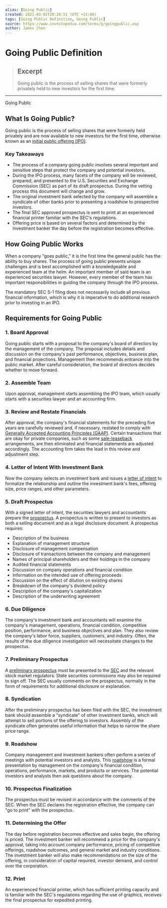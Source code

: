 ```yaml
---
alias: [Going Public]
created: 2021-03-02T20:20:51 (UTC +11:00)
tags: [Going Public Definition, Going Public]
source: https://www.investopedia.com/terms/g/goingpublic.asp
author: James Chen
---
```


# Going Public Definition

> ## Excerpt
> Going public is the process of selling shares that were formerly privately held to new investors for the first time.

---

Going Public
## What Is Going Public?

Going public is the process of selling shares that were formerly held privately and are now available to new investors for the first time, otherwise known as an [initial public offering (IPO)](https://www.investopedia.com/terms/i/ipo.asp).

### Key Takeaways

-   The process of a company going public involves several important and sensitive steps that protect the company and potential investors.
-   During the IPO process, many facets of the company will be reviewed, prepared, and presented to the U.S. Securities and Exchange Commission (SEC) as part of its draft prospectus. During the vetting process this document will change and grow.
-   The original investment bank selected by the company will assemble a syndicate of other banks prior to presenting a roadshow to prospective investors.
-   The final SEC approved prospectus is sent to print at an experienced financial printer familiar with the SEC's regulations.
-   Offering price is based on several factors and determined by the investment banker the day before the registration becomes effective. 

## How Going Public Works

When a company “goes public,” it is the first time the general public has the ability to buy shares. The process of going public presents unique challenges and is best accomplished with a knowledgeable and experienced team at the helm. An important member of said team is an experienced securities lawyer. However, every member of the team has important responsibilities in guiding the company through the IPO process.

The mandatory SEC S-1 filing does not necessarily include all previous financial information, which is why it is imperative to do additional research prior to investing in an IPO.

## Requirements for Going Public

### 1\. Board Approval

Going public starts with a proposal to the company's board of directors by the management of the company. The proposal includes details and discussion on the company's past performance, objectives, business plan, and financial projections. Management then recommends entrance into the public market. After careful consideration, the board of directors decides whether to move forward.

### 2\. Assemble Team

Upon approval, management starts assembling the IPO team, which usually starts with a securities lawyer and an accounting firm.

### 3\. Review and Restate Financials

After approval, the company's financial statements for the preceding five years are carefully reviewed and, if necessary, restated to comply with [Generally Accepted Accounting Principles (GAAP)](https://www.investopedia.com/terms/g/gaap.asp). Certain transactions that are okay for private companies, such as some [sale-leaseback](https://www.investopedia.com/terms/l/leaseback.asp) arrangements, are then eliminated and financial statements are adjusted accordingly. The accounting firm takes the lead in this review and adjustment step.

### 4\. Letter of Intent With Investment Bank 

Now the company selects an investment bank and issues a [letter of intent](https://www.investopedia.com/terms/l/letterofintent.asp) to formalize the relationship and outline the investment bank's fees, offering size, price ranges, and other parameters.

### 5\. Draft Prospectus

With a signed letter of intent, the securities lawyers and accountants prepare the [prospectus](https://www.investopedia.com/terms/p/prospectus.asp). A prospectus is written to present to investors as both a selling document and as a legal disclosure document. A prospectus requires:

-   Description of the business
-   Explanation of management structure
-   Disclosure of management compensation
-   Disclosure of transactions between the company and management
-   Names of principal shareholders and their holdings in the company
-   Audited financial statements
-   Discussion on company operations and financial condition
-   Information on the intended use of offering proceeds
-   Discussion on the effect of dilution on existing shares
-   Breakdown of the company's dividend policy
-   Description of the company's capitalization
-   Description of the underwriting agreement

### 6\. Due Diligence

The company's investment bank and accountants will examine the company's management, operations, financial condition, competitive position, performance, and business objectives and plan. They also review the company's labor force, suppliers, customers, and industry. Often, the results of the due diligence investigation will necessitate changes to the prospectus.

### 7\. Preliminary Prospectus

A [preliminary prospectus](https://www.investopedia.com/terms/p/preliminaryprospectus.asp) must be presented to the [SEC](https://www.investopedia.com/terms/s/sec.asp) and the relevant stock market regulators. State securities commissions may also be required to sign off. The SEC usually comments on the prospectus, normally in the form of requirements for additional disclosure or explanation.

### 8\. Syndication 

After the preliminary prospectus has been filed with the SEC, the investment bank should assemble a "syndicate" of other investment banks, which will attempt to sell portions of the offering to investors. Assembly of the syndicate often generates useful information that helps to narrow the share price range.

### 9\. Roadshow 

Company management and investment bankers often perform a series of meetings with potential investors and analysts. This [roadshow](https://www.investopedia.com/terms/r/roadshow.asp) is a formal presentation by management on the company's financial condition, operations, performance, markets, and products or services. The potential investors and analysts then ask questions about the company.

### 10\. Prospectus Finalization

The prospectus must be revised in accordance with the comments of the SEC. When the SEC declares the registration effective, the company can "go to print" with the prospectus.

### 11\. Determining the Offer

The day before registration becomes effective and sales begin, the offering is priced. The investment banker will recommend a price for the company's approval, taking into account company performance, pricing of competitive offerings, roadshow outcomes, and general market and industry conditions. The investment banker will also make recommendations on the size of the offering, in consideration of capital required, investor demand, and control over the corporation.

### 12\. Print

An experienced financial printer, which has sufficient printing capacity and is familiar with the SEC's regulations regarding the use of graphics, receives the final prospectus for expedited printing.
